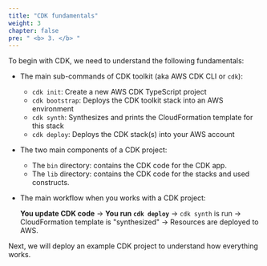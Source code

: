 ```yaml
---
title: "CDK fundamentals"
weight: 3
chapter: false
pre: " <b> 3. </b> "
---
```


To begin with CDK, we need to understand the following fundamentals:

- The main sub-commands of CDK toolkit (aka AWS CDK CLI or `cdk`):

  - `cdk init`: Create a new AWS CDK TypeScript project
  - `cdk bootstrap`: Deploys the CDK toolkit stack into an AWS environment
  - `cdk synth`: Synthesizes and prints the CloudFormation template for this stack
  - `cdk deploy`: Deploys the CDK stack(s) into your AWS account

- The two main components of a CDK project:

  - The `bin` directory: contains the CDK code for the CDK app.
  - The `lib` directory: contains the CDK code for the stacks and used constructs.

- The main workflow when you works with a CDK project:

  **You update CDK code** -> **You run `cdk deploy`** -> `cdk synth` is run -> CloudFormation template is "synthesized" -> Resources are deployed to AWS.

Next, we will deploy an example CDK project to understand how everything works.
